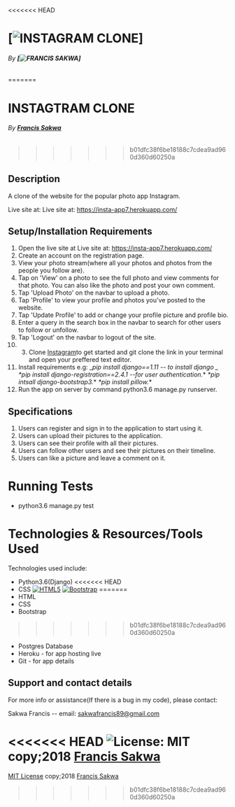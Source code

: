 <<<<<<< HEAD
# [![INSTAGRAM CLONE](https://github.com/FrancisSakwa89)]
###### By **[![FRANCIS SAKWA](https://github.com/FrancisSakwa89)]**
=======
# INSTAGTRAM CLONE
###### By **[Francis Sakwa](https://github.com/FrancisSakwa89)**
>>>>>>> b01dfc38f6be18188c7cdea9ad960d360d60250a

## Description
A clone of the website for the popular photo app Instagram.

Live site at: Live site at: https://insta-app7.herokuapp.com/

## Setup/Installation Requirements
1. Open the live site at Live site at: https://insta-app7.herokuapp.com/
2. Create an account on the registration page.
3. View your photo stream(where all your photos and photos from the people you follow are).
4. Tap on 'View' on a photo to see the full photo and view comments for that photo. You can also like the photo and post your own comment.
5. Tap 'Upload Photo' on the navbar to upload a photo.
6. Tap 'Profile' to view your profile and photos you've posted to the website.
7. Tap 'Update Profile' to add or change your profile picture and profile bio.
8. Enter a query in the search box in the navbar to search for other users to follow or unfollow.
9. Tap 'Logout' on the navbar to logout of the site.
10. 3. Clone [Instagram](https://github.com/FrancisSakwa89/instagram-app.git/)to get started and git clone the link in your terminal and open your preffered text editor.
4. Install requirements e.g:
_*pip install django==1.11 -- to install django _*
_*pip install django-registration==2.4.1 --for user authentication._*
_*pip intsall django-bootstrap3._*
_*pip install pillow._*
5. Run the app on server by command python3.6 manage.py runserver.

## Specifications
1. Users can register and sign in to the application to start using it.
2. Users can upload their pictures to the application.
3. Users can see their profile with all their pictures.
4. Users can follow other users and see their pictures on their timeline.
5. Users can like a picture and leave a comment on it.

# Running Tests
* python3.6 manage.py test


# Technologies & Resources/Tools Used
Technologies used include:
* Python3.6(Django) 
<<<<<<< HEAD
* CSS
[![HTML5](https://img.shields.io/badge/html5-e34f26.svg)](https://www.w3schools.com/html/html5_intro.asp)
[![Bootstrap](https://img.shields.io/badge/bootstrap-3.0.0-purple.svg)](https://getbootstrap.com/)
=======
* HTML
* CSS
* Bootstrap
>>>>>>> b01dfc38f6be18188c7cdea9ad960d360d60250a
* Postgres Database
* Heroku - for app hosting live
* Git - for app details

## Support and contact details
For more info or assistance(If there is a bug in my code), please contact:

Sakwa Francis -- email: sakwafrancis89@gmail.com

<<<<<<< HEAD
![License: MIT](https://img.shields.io/badge/License-MIT-yellow.svg) copy;2018 [Francis Sakwa](https://github.com/FrancisSakwa89/)
=======
[MIT License](https://choosealicense.com/licenses/mit/#) copy;2018 [Francis Sakwa](https://github.com/FrancisSakwa89/)
>>>>>>> b01dfc38f6be18188c7cdea9ad960d360d60250a

